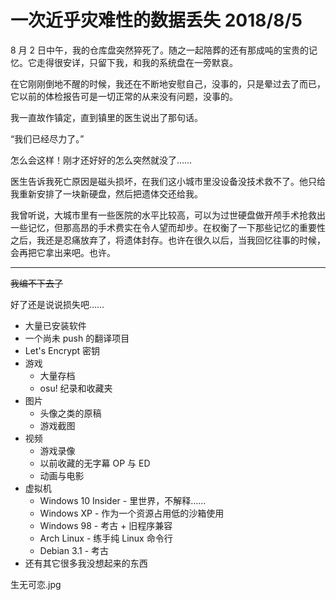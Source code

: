 <h1>
    一次近乎灾难性的数据丢失
    <date>2018/8/5</date>
</h1>

8 月 2 日中午，我的仓库盘突然猝死了。随之一起陪葬的还有那成吨的宝贵的记忆。它走得很安详，只留下我，和我的系统盘在一旁默哀。

在它刚刚倒地不醒的时候，我还在不断地安慰自己，没事的，只是晕过去了而已，它以前的体检报告可是一切正常的从来没有问题，没事的。

我一直故作镇定，直到镇里的医生说出了那句话。

“我们已经尽力了。”

怎么会这样！刚才还好好的怎么突然就没了……

医生告诉我死亡原因是磁头损坏，在我们这小城市里没设备没技术救不了。他只给我重新安排了一块新硬盘，然后把遗体交还给我。

我曾听说，大城市里有一些医院的水平比较高，可以为过世硬盘做开颅手术抢救出一些记忆，但那高昂的手术费实在令人望而却步。在权衡了一下那些记忆的重要性之后，我还是忍痛放弃了，将遗体封存。也许在很久以后，当我回忆往事的时候，会再把它拿出来吧。也许。

---

<del>我编不下去了</del>

好了还是说说损失吧……

- 大量已安装软件
- 一个尚未 push 的翻译项目
- Let's Encrypt 密钥
- 游戏
  - 大量存档
  - osu! 纪录和收藏夹
- 图片
  - 头像之类的原稿
  - 游戏截图
- 视频
  - 游戏录像
  - 以前收藏的无字幕 OP 与 ED
  - 动画与电影
- 虚拟机
  - Windows 10 Insider<span class="hard-to-see"> - 里世界，不解释……</li>
  - Windows XP - 作为一个资源占用低的沙箱使用
  - Windows 98 - 考古 + 旧程序兼容
  - Arch Linux - 练手纯 Linux 命令行
  - Debian 3.1 - 考古
- 还有其它很多我没想起来的东西

生无可恋.jpg
